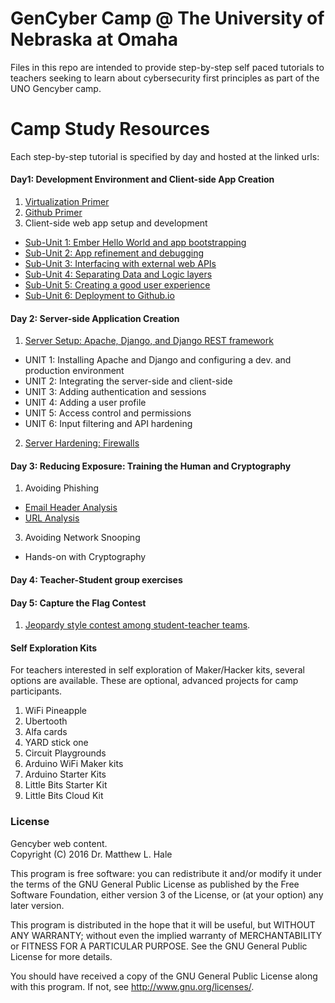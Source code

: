 # GenCyber Camp @ The University of Nebraska at Omaha
Files in this repo are intended to provide step-by-step self paced tutorials to teachers seeking to learn about cybersecurity first principles as part of the UNO Gencyber camp.

# Camp Study Resources
Each step-by-step tutorial is specified by day and hosted at the linked urls:

#### Day1: Development Environment and Client-side App Creation
1. [Virtualization Primer](./day1/virtualization-primer.md)  
2. [Github Primer](./day1/github-primer.md)
3. Client-side web app setup and development
  * [Sub-Unit 1: Ember Hello World and app bootstrapping](https://htmlpreview.github.io/?https://github.com/MLHale/GenCyber-web-content/blob/master/day1/day1.html#task1)  
  * [Sub-Unit 2: App refinement and debugging](https://htmlpreview.github.io/?https://github.com/MLHale/GenCyber-web-content/blob/master/day1/day1.html#task11)  
  * [Sub-Unit 3: Interfacing with external web APIs](https://htmlpreview.github.io/?https://github.com/MLHale/GenCyber-web-content/blob/master/day1/day1.html#task14)  
  * [Sub-Unit 4: Separating Data and Logic layers](https://htmlpreview.github.io/?https://github.com/MLHale/GenCyber-web-content/blob/master/day1/day1.html#task15)  
  * [Sub-Unit 5: Creating a good user experience](https://htmlpreview.github.io/?https://github.com/MLHale/GenCyber-web-content/blob/master/day1/day1.html#task16)  
  * [Sub-Unit 6: Deployment to Github.io](https://htmlpreview.github.io/?https://github.com/MLHale/GenCyber-web-content/blob/master/day1/day1.html#task21)  

#### Day 2: Server-side Application Creation

1. [Server Setup: Apache, Django, and Django REST framework](http://htmlpreview.github.com/?https://github.com/MLHale/GenCyber-web-content/blob/master/day2/day2.html)
  * UNIT 1: Installing Apache and Django and configuring a dev. and production environment
  * UNIT 2: Integrating the server-side and client-side
  * UNIT 3: Adding authentication and sessions
  * UNIT 4: Adding a user profile
  * UNIT 5: Access control and permissions
  * UNIT 6: Input filtering and API hardening
2. [Server Hardening: Firewalls](./day2/day2-firewalls-iptables.md)  

#### Day 3: Reducing Exposure: Training the Human and Cryptography
1. Avoiding Phishing
  * [Email Header Analysis](./day3/day3-se-headeranalysis.md)
  * [URL Analysis](./day3/day3-url-analysis.md)
3. Avoiding Network Snooping
  * Hands-on with Cryptography  

#### Day 4: Teacher-Student group exercises


#### Day 5: Capture the Flag Contest
1. [Jeopardy style contest among student-teacher teams](https://genctf.mlhale.com).

#### Self Exploration Kits

For teachers interested in self exploration of Maker/Hacker kits, several options are available. These are optional, advanced projects for camp participants.

1. WiFi Pineapple
2. Ubertooth
3. Alfa cards
4. YARD stick one
5. Circuit Playgrounds
6. Arduino WiFi Maker kits
7. Arduino Starter Kits
8. Little Bits Starter Kit
9. Little Bits Cloud Kit


### License  
Gencyber web content.  
Copyright (C) 2016  Dr. Matthew L. Hale  

This program is free software: you can redistribute it and/or modify
it under the terms of the GNU General Public License as published by
the Free Software Foundation, either version 3 of the License, or
(at your option) any later version.

This program is distributed in the hope that it will be useful,
but WITHOUT ANY WARRANTY; without even the implied warranty of
MERCHANTABILITY or FITNESS FOR A PARTICULAR PURPOSE.  See the
GNU General Public License for more details.

You should have received a copy of the GNU General Public License
along with this program.  If not, see <http://www.gnu.org/licenses/>.
